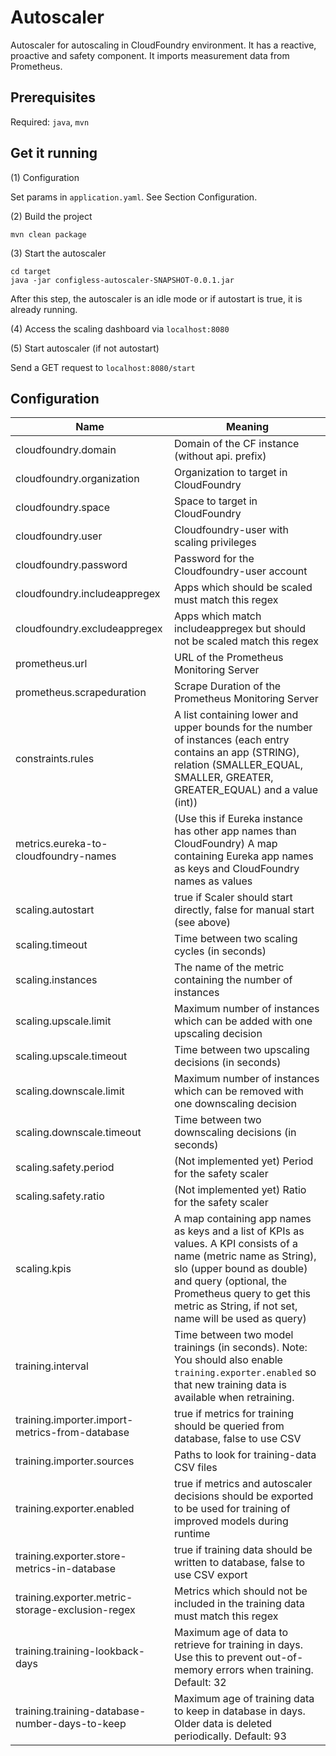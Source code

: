 # Autoscaler

Autoscaler for autoscaling in CloudFoundry environment. It has a reactive, proactive and safety component. It
imports measurement data from Prometheus. 

## Prerequisites

Required: `java`, `mvn`

## Get it running

(1) Configuration

Set params in `application.yaml`. See Section Configuration.

(2) Build the project

`mvn clean package`


(3) Start the autoscaler

```
cd target
java -jar configless-autoscaler-SNAPSHOT-0.0.1.jar
```

After this step, the autoscaler is an idle mode or if autostart is true, it is already running. 

(4) Access the scaling dashboard via `localhost:8080`

(5) Start autoscaler (if not autostart)

Send a GET request to `localhost:8080/start`

## Configuration 

| Name                                             | Meaning                                                                                                                                                                                                                                                        |
|--------------------------------------------------|----------------------------------------------------------------------------------------------------------------------------------------------------------------------------------------------------------------------------------------------------------------|
| cloudfoundry.domain                              | Domain of the CF instance (without api. prefix)                                                                                                                                                                                                                |
| cloudfoundry.organization                        | Organization to target in CloudFoundry                                                                                                                                                                                                                         |
| cloudfoundry.space                               | Space to target in CloudFoundry                                                                                                                                                                                                                                |
| cloudfoundry.user                                | Cloudfoundry-user with scaling privileges                                                                                                                                                                                                                      |
| cloudfoundry.password                            | Password for the Cloudfoundry-user account                                                                                                                                                                                                                     |
| cloudfoundry.includeappregex                     | Apps which should be scaled must match this regex                                                                                                                                                                                                              |
| cloudfoundry.excludeappregex                     | Apps which match includeappregex but should not be scaled match this regex                                                                                                                                                                                     |
| prometheus.url                                   | URL of the Prometheus Monitoring Server                                                                                                                                                                                                                        |
| prometheus.scrapeduration                        | Scrape Duration of the Prometheus Monitoring Server                                                                                                                                                                                                            |
| constraints.rules                                | A list containing lower and upper bounds for the number of instances (each entry contains an app (STRING), relation (SMALLER_EQUAL, SMALLER, GREATER, GREATER_EQUAL) and a value (int))                                                                        |
| metrics.eureka-to-cloudfoundry-names             | (Use this if Eureka instance has other app names than CloudFoundry) A map containing Eureka app names as keys and CloudFoundry names as values                                                                                                                 |
| scaling.autostart                                | true if Scaler should start directly, false for manual start (see above)                                                                                                                                                                                       |
| scaling.timeout                                  | Time between two scaling cycles (in seconds)                                                                                                                                                                                                                   |
| scaling.instances                                | The name of the metric containing the number of instances                                                                                                                                                                                                      |
| scaling.upscale.limit                            | Maximum number of instances which can be added with one upscaling decision                                                                                                                                                                                     |
| scaling.upscale.timeout                          | Time between two upscaling decisions (in seconds)                                                                                                                                                                                                              |
| scaling.downscale.limit                          | Maximum number of instances which can be removed with one downscaling decision                                                                                                                                                                                 |
| scaling.downscale.timeout                        | Time between two downscaling decisions (in seconds)                                                                                                                                                                                                            |
| scaling.safety.period                            | (Not implemented yet) Period for the safety scaler                                                                                                                                                                                                             |
| scaling.safety.ratio                             | (Not implemented yet) Ratio for the safety scaler                                                                                                                                                                                                              |
| scaling.kpis                                     | A map containing app names as keys and a list of KPIs as values. A KPI consists of a name (metric name as String), slo (upper bound as double) and query (optional, the Prometheus query to get this metric as String, if not set, name will be used as query) |
| training.interval                                | Time between two model trainings (in seconds). Note: You should also enable `training.exporter.enabled` so that new training data is available when retraining.                                                                                                |
| training.importer.import-metrics-from-database   | true if metrics for training should be queried from database, false to use CSV                                                                                                                                                                                 |
| training.importer.sources                        | Paths to look for training-data CSV files                                                                                                                                                                                                                      |
| training.exporter.enabled                        | true if metrics and autoscaler decisions should be exported to be used for training of improved models during runtime                                                                                                                                          |
| training.exporter.store-metrics-in-database      | true if training data should be written to database, false to use CSV export                                                                                                                                                                                   |
| training.exporter.metric-storage-exclusion-regex | Metrics which should not be included in the training data must match this regex                                                                                                                                                                                |
| training.training-lookback-days                  | Maximum age of data to retrieve for training in days. Use this to prevent out-of-memory errors when training.  Default: 32                                                                                                                                     |
| training.training-database-number-days-to-keep   | Maximum age of training data to keep in database in days. Older data is deleted periodically. Default: 93                                                                                                                                                      |

